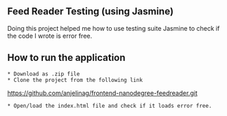 ## Feed Reader Testing (using Jasmine)

Doing this project helped me how to use testing suite Jasmine to check if  the code I wrote is error free.  


## How to run the application

    * Download as .zip file 
    * Clone the project from the following link 
https://github.com/anjelinag/frontend-nanodegree-feedreader.git

    * Open/load the index.html file and check if it loads error free.    



